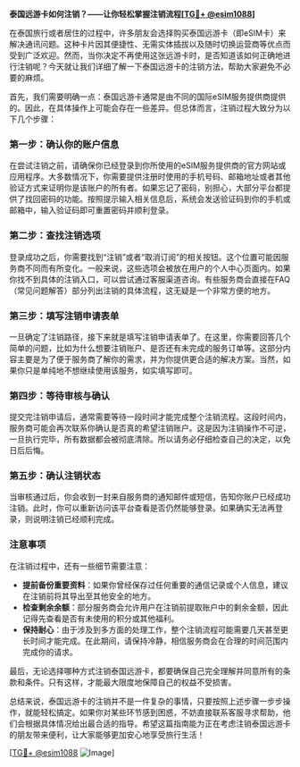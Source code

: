 **泰国远游卡如何注销？——让你轻松掌握注销流程[[TG💪+ @esim1088](https://t.me/s/esim1088)]**

在泰国旅行或者居住的过程中，许多朋友会选择购买泰国远游卡（即eSIM卡）来解决通讯问题。这种卡片因其便捷性、无需实体插拔以及随时切换运营商等优点而受到广泛欢迎。然而，当你决定不再使用这张远游卡时，是否知道该如何正确地进行注销呢？今天就让我们详细了解一下泰国远游卡的注销方法，帮助大家避免不必要的麻烦。

首先，我们需要明确一点：泰国远游卡通常是由不同的国际eSIM服务提供商提供的。因此，在具体操作上可能会存在一些差异。但总体而言，注销过程大致分为以下几个步骤：

### **第一步：确认你的账户信息**
在尝试注销之前，请确保你已经登录到你所使用的eSIM服务提供商的官方网站或应用程序。大多数情况下，你需要提供注册时使用的手机号码、邮箱地址或者其他验证方式来证明你是该账户的所有者。如果忘记了密码，别担心，大部分平台都提供了找回密码的功能。按照提示输入相关信息后，系统会发送验证码到你的手机或邮箱中，输入验证码即可重置密码并顺利登录。

### **第二步：查找注销选项**
登录成功之后，你需要找到“注销”或者“取消订阅”的相关按钮。这个位置可能因服务商不同而有所变化。一般来说，这些选项会被放在用户的个人中心页面内。如果你找不到具体的注销入口，可以尝试通过客服渠道咨询。有些服务商会直接在FAQ（常见问题解答）部分列出注销的具体流程，这无疑是一个非常方便的地方。

### **第三步：填写注销申请表单**
一旦确定了注销路径，接下来就是填写注销申请表单了。在这里，你需要回答几个简单的问题，比如为什么想要注销账户、是否还有未完成的服务订单等。这部分内容主要是为了便于服务商了解你的需求，并为你提供更合适的解决方案。当然，如果你只是单纯地不想继续使用该服务，如实填写即可。

### **第四步：等待审核与确认**
提交完注销申请后，通常需要等待一段时间才能完成整个注销流程。这段时间内，服务商可能会再次联系你确认是否真的希望注销账户。这是因为注销操作不可逆，一旦执行完毕，所有数据都会被彻底清除。所以请务必仔细检查自己的决定，以免日后后悔。

### **第五步：确认注销状态**
当审核通过后，你会收到一封来自服务商的通知邮件或短信，告知你账户已经成功注销。此时，你可以重新访问该平台查看是否仍然能够登录。如果确实无法再登录，则说明注销已经顺利完成。

### **注意事项**
在注销过程中，还有一些细节需要注意：
- **提前备份重要资料**：如果你曾经保存过任何重要的通信记录或个人信息，建议在注销前将其导出至其他安全的地方。
- **检查剩余余额**：部分服务商会允许用户在注销前提取账户中的剩余金额，因此记得先查看是否有未使用的积分或其他福利。
- **保持耐心**：由于涉及到多方面的处理工作，整个注销流程可能需要几天甚至更长时间才能完成。在此期间，请保持冷静，相信服务商会在合理的时间范围内完成你的请求。

最后，无论选择哪种方式注销泰国远游卡，都要确保自己完全理解并同意所有的条款和条件。只有这样，才能最大限度地保障自己的权益不受损害。

总结来说，泰国远游卡的注销并不是一件复杂的事情，只要按照上述步骤一步步操作，就能轻松搞定。如果你对某些环节感到困惑，不妨直接联系客服寻求帮助，他们会根据具体情况给出最合适的指导。希望这篇指南能为正在考虑注销泰国远游卡的朋友带来便利，让大家能够更加安心地享受旅行生活！

[[TG💪+ @esim1088](https://t.me/s/esim1088) ![Image](https://i.postimg.cc/4NQfJmqS/Snipaste-2025-05-13-00-14-12.png)]